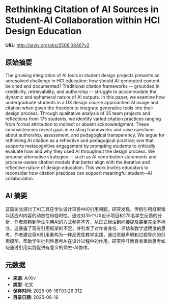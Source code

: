 # Rethinking Citation of AI Sources in Student-AI Collaboration within HCI Design Education

**URL**: http://arxiv.org/abs/2506.08467v2

## 原始摘要

The growing integration of AI tools in student design projects presents an
unresolved challenge in HCI education: how should AI-generated content be cited
and documented? Traditional citation frameworks -- grounded in credibility,
retrievability, and authorship -- struggle to accommodate the dynamic and
ephemeral nature of AI outputs. In this paper, we examine how undergraduate
students in a UX design course approached AI usage and citation when given the
freedom to integrate generative tools into their design process. Through
qualitative analysis of 35 team projects and reflections from 175 students, we
identify varied citation practices ranging from formal attribution to indirect
or absent acknowledgment. These inconsistencies reveal gaps in existing
frameworks and raise questions about authorship, assessment, and pedagogical
transparency. We argue for rethinking AI citation as a reflective and
pedagogical practice; one that supports metacognitive engagement by prompting
students to critically evaluate how and why they used AI throughout the design
process. We propose alternative strategies -- such as AI contribution
statements and process-aware citation models that better align with the
iterative and reflective nature of design education. This work invites
educators to reconsider how citation practices can support meaningful
student--AI collaboration.


## AI 摘要

这篇论文探讨了AI工具在学生设计项目中的引用问题。研究发现，传统引用框架难以适应AI内容的动态性和临时性。通过对35个UX设计项目和175名学生反馈的分析，作者观察到学生引用AI的方式参差不齐，从正式标注到间接提及甚至完全不标注。这暴露了现有引用框架的不足，并引发了对作者身份、评估和教学透明度的思考。作者建议将AI引用重构为一种反思性教学实践，通过贡献声明和过程导向的引用模型，帮助学生批判性思考AI在设计过程中的作用。研究呼吁教育者重新思考如何通过引用实践促进有意义的师生-AI协作。

## 元数据

- **来源**: ArXiv
- **类型**: 论文
- **保存时间**: 2025-06-16T03:26:31Z
- **目录日期**: 2025-06-16

